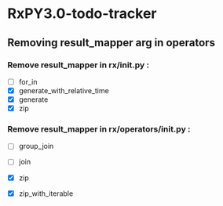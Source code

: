# RxPY3.0-todo-tracker

## Removing result_mapper arg in operators

### Remove result_mapper in rx/__init__.py :

- [ ] for_in
- [x] generate_with_relative_time
- [x] generate
- [X] zip

### Remove result_mapper in rx/operators/__init__.py :
- [ ] group_join
- [ ] join
- [X] zip
- [x] zip_with_iterable

